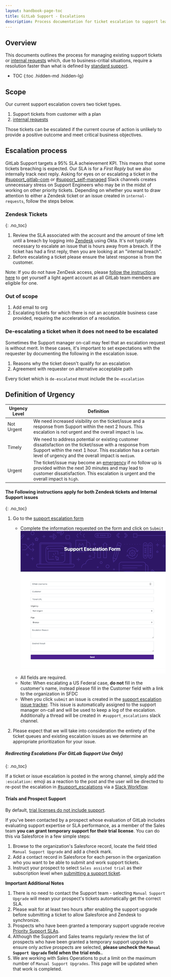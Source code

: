 ```yaml
---
layout: handbook-page-toc
title: GitLab Support - Escalations
description: Process documentation for ticket escalation to support leadership.
---
```


## Overview

This documents outlines the process for managing existing support tickets or [internal requests](https://gitlab.com/gitlab-com/support/internal-requests) which, due to business-critial situations, require a resolution faster than what is defined by [standard support](https://gitlab.com/gitlab-com/support/internal-requests).

- TOC
{:toc .hidden-md .hidden-lg}

## Scope

Our current support escalation covers two ticket types.

1. Support tickets from customer with a plan 
1. [internal requests](https://gitlab.com/gitlab-com/support/internal-requests)  

Those tickets can be escalated if the current course of action is unlikely to provide a positive outcome and meet critical business objectives.

## Escalation process

GitLab Support targets a 95% SLA acheievement KPI. This means that some tickets breaching is expected. Our SLA is for a _First Reply_ but we also internally track next reply. Asking for eyes on or escalating a ticket in the [#support_gitlab-com](https://gitlab.slack.com/archives/C4XFU81LG) or [#support_self-managed](https://gitlab.slack.com/archives/C4Y5DRKLK) Slack channels creates unnecessary stress on Support Engineers who may be in the midst of working on other priority tickets. Depending on whether you want to draw attention to either a Zendesk ticket or an issue created in `internal-requests`, follow the steps below.

### Zendesk Tickets
{: .no_toc}

1. Review the SLA associated with the account and the amount of time left until a breach by logging into [Zendesk](https://gitlab.zendesk.com) using Okta. It's not typically necessary to escalate an issue that is hours away from a breach. If the ticket has had a first reply, then you are looking at an "internal breach".
1. Before escalating a ticket please ensure the latest response is from the customer.

Note: If you do not have ZenDesk access, please [follow the instructions here](/handbook/support/internal-support/#viewing-support-tickets) to get yourself a light agent account as all GitLab team members are eligible for one.

### Out of scope

1. Add email to org 
1. Escalating tickets for which there is not an acceptable business case provided, requiring the acceleration of a resolution.

### De-escalating a ticket when it does not need to be escalated

Sometimes the Support manager on-call may feel that an escalation request is without merit. In these cases, it's important to set expectations with the requester by documenting the following in the escalation issue.

1. Reasons why the ticket doesn't qualify for an escalation
1. Agreement with requester on alternative acceptable path 

Every ticket which is `de-escalated` must include the `De-escalation`

## Definition of Urgency 

| Urgency Level | Definition |
|---------------|------------|
| Not Urgent    | We need increased visibility on the ticket/issue and a response from Support within the next 2 hours. This escalation is not urgent and the overall impact is `low`.|
| Timely        | We need to address potential or existing customer dissatisfaction on the ticket/issue with a response from Support within the next 1 hour. This escalation has a certain level of urgency and the overall impact is `medium`.|
| Urgent        | The ticket/issue may become an [emergency](https://about.gitlab.com/support/#definitions-of-support-impact) if no follow up is provided within the next 30 minutes and may lead to customer dissatisfaction. This escalation is urgent and the overall impact is `high`.|



#### The Following instructions apply for both Zendesk tickets and Internal Support issues
{: .no_toc}

1. Go to the [support escalation form](https://gitlab-com.gitlab.io/support/toolbox/forms_processor//support_escalation/)

     * Complete the information requested on the form and click on `Submit`
        ![alt text](images/escalation_form.png "Escalation Form")
     * All fields are required.
     * Note: When escalating a US Federal case, **do not** fill in the customer's name, instead please fill in the Customer field with a link to the organization in SFDC
     * When you click `submit` an issue is created in the [support escalation issue tracker](https://gitlab.com/gitlab-com/support/escalations/-/issues). This issue is automatically assigned to the support manager on-call and will be used to keep a log of the escalation.
     Additionally a thread will be created in` #support_escalations` slack channel.

1. Please expect that we will take into consideration the entirety of the ticket queues and existing escalation issues as we determine an appropriate prioritization for your issue.


##### Redirecting Escalations (For GitLab Support Use Only)
{: .no_toc}

If a ticket or issue escalation is posted in the wrong channel, simply add the `:escalation:` emoji as a reaction to the post and the user will be directed to re-post the escalation in [#support_escalations](https://gitlab.slack.com/archives/CBVAE1L48) via a [Slack Workflow](https://gitlab.com/gitlab-com/support/toolbox/slack-workflows).

#### Trials and Prospect Support

By default, [trial licenses do not include support](https://about.gitlab.com/support/#trials-support).

If you've been contacted by a prospect whose evaluation of GitLab includes evaluating support expertise or SLA performance, as a member of the Sales team **you can grant temporary support for their trial license**. You can do this via Salesforce in a few simple steps:

1. Browse to the organization's Salesforce record, locate the field titled `Manual Support Upgrade` and add a check mark.
1. Add a contact record in Salesforce for each person in the organization who you want to be able to submit and work support tickets.
1. Instruct your prospect to select `Sales assisted trial` as their subscription level when [submitting a support ticket](https://support.gitlab.com).

**Important Additional Notes**

1. There is no need to contact the Support team - selecting `Manual Support Upgrade` will mean your prospect's tickets automatically get the correct SLA.
1. Please wait for at least two hours after enabling the support upgrade before submitting a ticket to allow Salesforce and Zendesk to synchronize.
1. Prospects who have been granted a temporary support upgrade receive [Priority Support SLAs](/support/#priority-support).
1. Although the Support and Sales teams regularly review the list of prospects who have been granted a temporary support upgrade to ensure only active prospects are selected, **please uncheck the `Manual Support Upgrade` field when the trial ends.**.
1. We are working with Sales Operations to put a limit on the maximum number of `Manual Support Upgrades`. This page will be updated when that work is completed.



